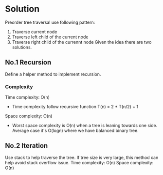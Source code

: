 # Solution
Preorder tree traversal use following pattern:
1. Traverse current node
2. Traverse left child of the current node
3. Traverse right child of the currennt node
Given the idea there are two solutions.

## No.1 Recursion
Define a helper method to implement recursion.
### Complexity
Time complexity: O(n)
- Time complexity follow recursive function T(n) = 2 * T(n/2) + 1

Space complexity: O(n)
- Worst space complexity is O(n) when a tree is leaning towards one side. 
Average case it's O(logn) where we have balanced binary tree.

## No.2 Iteration
Use stack to help traverse the tree. If tree size is very large, this method
can help avoid stack overflow issue.
Time complexity: O(n)
Space complexity: O(n)
